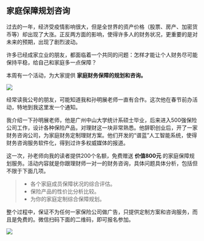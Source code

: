 ## 家庭保障规划咨询

过去的一年，经济受疫情影响很大，但是全世界的资产价格（股票、房产、加密货币等）却出现了大涨。正反两方面的影响，使得许多人的财务状况，更重要的是对未来的预期，出现了剧烈波动。

许多已经成家立业的朋友，都面临着一个共同的问题：怎样才能让个人财务尽可能保持平稳，给自己和家庭多一点保障？

本周有一个活动，为大家提供 **家庭财务保障的规划和咨询。**

![](https://www.wangbase.com/blogimg/asset/202101/bg2021011508.jpg)

经常读我公号的朋友，可能知道我和孙明展老师一直有合作。这次他在春节前办活动，特地到我这里发一个通知。

我介绍一下孙明展老师，他是广州中山大学统计系硕士毕业，后来进入500强保险公司工作，设计各种保险产品，对理财这一块非常熟悉。他辞职创业后，开了一家财务咨询公司，为家庭财务定制理财方案。他们开发的“谱蓝”人工智能系统，使得财务咨询服务软件化，得到过许多权威媒体的报道。

这一次，孙老师向我的读者提供200个名额，免费赠送 **价值800元** 的家庭保障规划服务。活动内容就是你跟理财师一对一的财务咨询，具体问题具体分析，包括但不限于下面几项。

> - 各个家庭成员保障状况的综合评估。
> - 保险产品的性价比分析比较。
> - 为你的家庭定制综合保障规划。

整个过程中，保证不为任何一家保险公司做广告，只提供定制方案和咨询服务，而且是免费的。微信扫码下面的二维码，即可报名参加。

![](https://www.wangbase.com/blogimg/asset/202101/bg2021011509.jpg)
